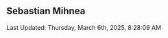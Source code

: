 <h2>Sebastian Mihnea</h2>

<!--RECENT_ACTIVITY:start-->
<!--RECENT_ACTIVITY:end-->
<!--RECENT_ACTIVITY:last_update-->
Last Updated: Thursday, March 6th, 2025, 8:28:09 AM
<!--RECENT_ACTIVITY:last_update_end-->

<!---LOL-STATS-START-HERE--->
<!---LOL-STATS-END-HERE--->
